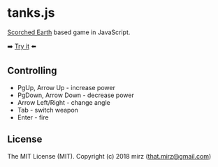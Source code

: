 # tanks.js

[Scorched Earth](https://en.wikipedia.org/wiki/Scorched_Earth_(video_game)) based game in JavaScript.

:arrow_right: [Try it](https://cdn.rawgit.com/mir3z/tanks.js/db455d10/dist/index.html) :arrow_left:

## Controlling
* PgUp, Arrow Up - increase power
* PgDown, Arrow Down - decrease power
* Arrow Left/Right - change angle
* Tab - switch weapon
* Enter - fire


## License
The MIT License (MIT). Copyright (c) 2018 mirz (that.mirz@gmail.com)